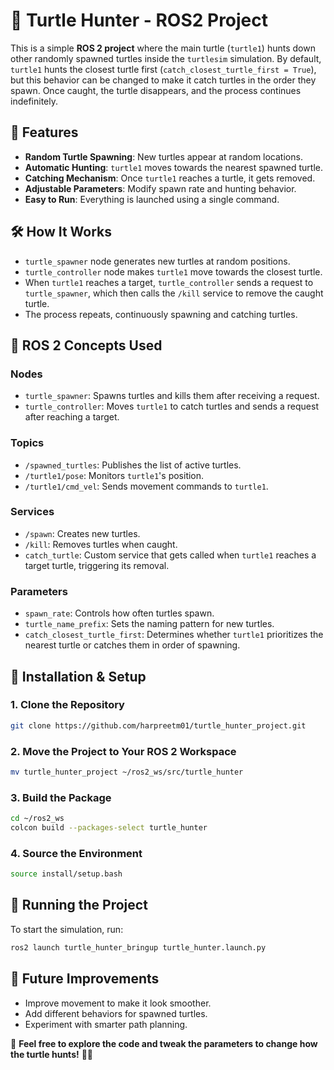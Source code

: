 # 🐢 Turtle Hunter - ROS2 Project

This is a simple **ROS 2 project** where the main turtle (`turtle1`) hunts down other randomly spawned turtles inside the `turtlesim` simulation. By default, `turtle1` hunts the closest turtle first (`catch_closest_turtle_first = True`), but this behavior can be changed to make it catch turtles in the order they spawn. Once caught, the turtle disappears, and the process continues indefinitely.

## 🚀 Features

- **Random Turtle Spawning**: New turtles appear at random locations.
- **Automatic Hunting**: `turtle1` moves towards the nearest spawned turtle.
- **Catching Mechanism**: Once `turtle1` reaches a turtle, it gets removed.
- **Adjustable Parameters**: Modify spawn rate and hunting behavior.
- **Easy to Run**: Everything is launched using a single command.

## 🛠 How It Works

- `turtle_spawner` node generates new turtles at random positions.
- `turtle_controller` node makes `turtle1` move towards the closest turtle.
- When `turtle1` reaches a target, `turtle_controller` sends a request to `turtle_spawner`, which then calls the `/kill` service to remove the caught turtle.
- The process repeats, continuously spawning and catching turtles.

## 📌 ROS 2 Concepts Used

### **Nodes**

- `turtle_spawner`: Spawns turtles and kills them after receiving a request.
- `turtle_controller`: Moves `turtle1` to catch turtles and sends a request after reaching a target.

### **Topics**

- `/spawned_turtles`: Publishes the list of active turtles.
- `/turtle1/pose`: Monitors `turtle1`'s position.
- `/turtle1/cmd_vel`: Sends movement commands to `turtle1`.

### **Services**

- `/spawn`: Creates new turtles.
- `/kill`: Removes turtles when caught.
- `catch_turtle`: Custom service that gets called when `turtle1` reaches a target turtle, triggering its removal.

### **Parameters**

- `spawn_rate`: Controls how often turtles spawn.
- `turtle_name_prefix`: Sets the naming pattern for new turtles.
- `catch_closest_turtle_first`: Determines whether `turtle1` prioritizes the nearest turtle or catches them in order of spawning.

## 🔧 Installation & Setup

### **1. Clone the Repository**

```sh
git clone https://github.com/harpreetm01/turtle_hunter_project.git
```

### **2. Move the Project to Your ROS 2 Workspace**

```sh
mv turtle_hunter_project ~/ros2_ws/src/turtle_hunter
```

### **3. Build the Package**

```sh
cd ~/ros2_ws
colcon build --packages-select turtle_hunter
```

### **4. Source the Environment**

```sh
source install/setup.bash
```

## 🚀 Running the Project

To start the simulation, run:

```sh
ros2 launch turtle_hunter_bringup turtle_hunter.launch.py
```

## 📌 Future Improvements

- Improve movement to make it look smoother.
- Add different behaviors for spawned turtles.
- Experiment with smarter path planning.

🔧 **Feel free to explore the code and tweak the parameters to change how the turtle hunts!** 🏹🐢


